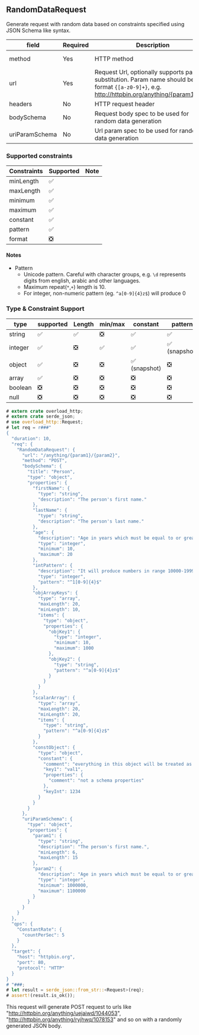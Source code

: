 ## RandomDataRequest

Generate request with random data based on constraints specified using JSON Schema like syntax.

| field          | Required | Description                                                                                                                                       | data type           |
|----------------|----------|---------------------------------------------------------------------------------------------------------------------------------------------------|---------------------|
| method         | Yes      | HTTP method                                                                                                                                       | Enum ("POST","GET") |
| url            | Yes      | Request Url, optionally supports param substitution. Param name should be of format `{[a-z0-9]+}`, e.g. http://httpbin.org/anything/{param1}/{p2} | string              |
| headers        | No       | HTTP request header                                                                                                                               | Map<String,String>  |
| bodySchema     | No       | Request body spec to be used for random data generation                                                                                           | JSON Schema         |
| uriParamSchema | No       | Url param spec to be used for random data generation                                                                                              | JSON Schema         |

### Supported constraints
| Constraints | Supported | Note |
|-------------|-----------|------|
| minLength   | ✅         |      |
| maxLength   | ✅         |      |
| minimum     | ✅         |      |
| maximum     | ✅         |      |
| constant    | ✅         |      |
| pattern     | ✅         |      |
| format      | ❎         |      |
#### Notes
* Pattern
  * Unicode pattern. Careful with character groups, e.g. `\d` represents digits from english, arabic and other languages.
  * Maximum repeat(`*`,`+`) length is 10.
  * For integer, non-numeric pattern (eg. `^a[0-9]{4}z$`) will produce 0

### Type & Constraint Support
| type    | supported | Length | min/max | constant     | pattern      |
|---------|-----------|--------|---------|--------------|--------------|
| string  | ✅         | ✅      | ❎       | ✅            | ✅            |
| integer | ✅         | ❎      | ✅       | ✅            | ✅ (snapshot) |
| object  | ✅         | ❎      | ❎       | ✅ (snapshot) | ❎            |
| array   | ✅         | ❎      | ❎       | ❎            | ❎            |
| boolean | ❎         | ❎      | ❎       | ❎            | ❎            |
| null    | ❎         | ❎      | ❎       | ❎            | ❎            |

```rust
# extern crate overload_http;
# extern crate serde_json;
# use overload_http::Request;
# let req = r###"
{
  "duration": 10,
  "req": {
    "RandomDataRequest": {
      "url": "/anything/{param1}/{param2}",
      "method": "POST",
      "bodySchema": {
        "title": "Person",
        "type": "object",
        "properties": {
          "firstName": {
            "type": "string",
            "description": "The person's first name."
          },
          "lastName": {
            "type": "string",
            "description": "The person's last name."
          },
          "age": {
            "description": "Age in years which must be equal to or greater than zero.",
            "type": "integer",
            "minimum": 10,
            "maximum": 20
          },
          "intPattern": {
            "description": "It will produce numbers in range 10000-19999.",
            "type": "integer",
            "pattern": "^1[0-9]{4}$"
          },
          "objArrayKeys": {
            "type": "array",
            "maxLength": 20,
            "minLength": 10,
            "items": {
              "type": "object",
              "properties": {
                "objKey1": {
                  "type": "integer",
                  "minimum": 10,
                  "maximum": 1000
                },
                "objKey2": {
                  "type": "string",
                  "pattern": "^a[0-9]{4}z$"
                }
              }
            }
          },
          "scalarArray": {
            "type": "array",
            "maxLength": 20,
            "minLength": 20,
            "items": {
              "type": "string",
              "pattern": "^a[0-9]{4}z$"
            }
          },
          "constObject": {
            "type": "object",
            "constant": {
              "comment": "everything in this object will be treated as constant",
              "key1": "val1",
              "properties": {
                "comment": "not a schema properties"
              },
              "keyInt": 1234
            }
          }
        }
      },
      "uriParamSchema": {
        "type": "object",
        "properties": {
          "param1": {
            "type": "string",
            "description": "The person's first name.",
            "minLength": 6,
            "maxLength": 15
          },
          "param2": {
            "description": "Age in years which must be equal to or greater than zero.",
            "type": "integer",
            "minimum": 1000000,
            "maximum": 1100000
          }
        }
      }
    }
  },
  "qps": {
    "ConstantRate": {
      "countPerSec": 5
    }
  },
  "target": {
    "host": "httpbin.org",
    "port": 80,
    "protocol": "HTTP"
  }
}
# "###;
# let result = serde_json::from_str::<Request>(req);
# assert!(result.is_ok());
```

This request will generate POST request to urls like "http://httpbin.org/anything/uejaiwd/1044053", "http://httpbin.org/anything/ryjhwq/1078153"
and so on with a randomly generated JSON body.